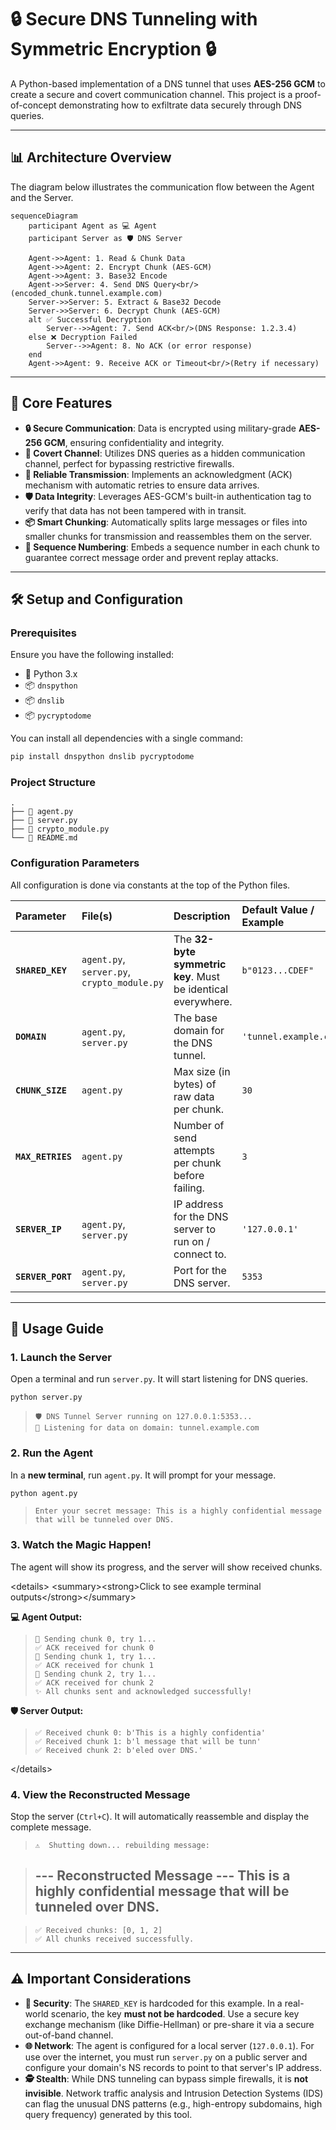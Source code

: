 
# 🔒 Secure DNS Tunneling with Symmetric Encryption 🔒

A Python-based implementation of a DNS tunnel that uses **AES-256 GCM** to create a secure and covert communication channel. This project is a proof-of-concept demonstrating how to exfiltrate data securely through DNS queries.

-----

## 📊 Architecture Overview

The diagram below illustrates the communication flow between the Agent and the Server.

```mermaid
sequenceDiagram
    participant Agent as 💻 Agent
    participant Server as 🛡️ DNS Server

    Agent->>Agent: 1. Read & Chunk Data
    Agent->>Agent: 2. Encrypt Chunk (AES-GCM)
    Agent->>Agent: 3. Base32 Encode
    Agent->>Server: 4. Send DNS Query<br/>(encoded_chunk.tunnel.example.com)
    Server->>Server: 5. Extract & Base32 Decode
    Server->>Server: 6. Decrypt Chunk (AES-GCM)
    alt ✅ Successful Decryption
        Server-->>Agent: 7. Send ACK<br/>(DNS Response: 1.2.3.4)
    else ❌ Decryption Failed
        Server-->>Agent: 8. No ACK (or error response)
    end
    Agent->>Agent: 9. Receive ACK or Timeout<br/>(Retry if necessary)
```

-----

## 🌟 Core Features

  * **🔒 Secure Communication**: Data is encrypted using military-grade **AES-256 GCM**, ensuring confidentiality and integrity.
  * **🤫 Covert Channel**: Utilizes DNS queries as a hidden communication channel, perfect for bypassing restrictive firewalls.
  * **🔁 Reliable Transmission**: Implements an acknowledgment (ACK) mechanism with automatic retries to ensure data arrives.
  * **🛡️ Data Integrity**: Leverages AES-GCM's built-in authentication tag to verify that data has not been tampered with in transit.
  * **📦 Smart Chunking**: Automatically splits large messages or files into smaller chunks for transmission and reassembles them on the server.
  * **🔢 Sequence Numbering**: Embeds a sequence number in each chunk to guarantee correct message order and prevent replay attacks.

-----

## 🛠️ Setup and Configuration

### Prerequisites

Ensure you have the following installed:

  * 🐍 Python 3.x
  * 📦 `dnspython`
  * 📦 `dnslib`
  * 📦 `pycryptodome`

You can install all dependencies with a single command:

```bash
pip install dnspython dnslib pycryptodome
```

### Project Structure

```
.
├── 📁 agent.py
├── 📁 server.py
├── 📁 crypto_module.py
└── 📄 README.md
```

### Configuration Parameters

All configuration is done via constants at the top of the Python files.

| Parameter | File(s) | Description | Default Value / Example |
| :--- | :--- | :--- | :--- |
| **`SHARED_KEY`** | `agent.py`, `server.py`, `crypto_module.py` | The **32-byte symmetric key**. Must be identical everywhere. | `b"0123...CDEF"` |
| **`DOMAIN`** | `agent.py`, `server.py` | The base domain for the DNS tunnel. | `'tunnel.example.com'` |
| **`CHUNK_SIZE`** | `agent.py` | Max size (in bytes) of raw data per chunk. | `30` |
| **`MAX_RETRIES`** | `agent.py` | Number of send attempts per chunk before failing. | `3` |
| **`SERVER_IP`** | `agent.py`, `server.py` | IP address for the DNS server to run on / connect to. | `'127.0.0.1'` |
| **`SERVER_PORT`**| `agent.py`, `server.py` | Port for the DNS server. | `5353` |

-----

## 🚀 Usage Guide

### 1\. Launch the Server

Open a terminal and run `server.py`. It will start listening for DNS queries.

```bash
python server.py
```

> ```
> 🛡️ DNS Tunnel Server running on 127.0.0.1:5353...
> 📡 Listening for data on domain: tunnel.example.com
> ```

### 2\. Run the Agent

In a **new terminal**, run `agent.py`. It will prompt for your message.

```bash
python agent.py
```

> ```
> Enter your secret message: This is a highly confidential message that will be tunneled over DNS.
> ```

### 3\. Watch the Magic Happen\!

The agent will show its progress, and the server will show received chunks.

\<details\>
\<summary\>\<strong\>Click to see example terminal outputs\</strong\>\</summary\>

**💻 Agent Output:**

> ```
> 🔹 Sending chunk 0, try 1...
> ✅ ACK received for chunk 0
> 🔹 Sending chunk 1, try 1...
> ✅ ACK received for chunk 1
> 🔹 Sending chunk 2, try 1...
> ✅ ACK received for chunk 2
> ✨ All chunks sent and acknowledged successfully!
> ```

**🛡️ Server Output:**

> ```
> ✅ Received chunk 0: b'This is a highly confidentia'
> ✅ Received chunk 1: b'l message that will be tunn'
> ✅ Received chunk 2: b'eled over DNS.'
> ```

\</details\>

### 4\. View the Reconstructed Message

Stop the server (`Ctrl+C`). It will automatically reassemble and display the complete message.

> ```
> ⚠️  Shutting down... rebuilding message:
> ```

> ## \--- Reconstructed Message --- This is a highly confidential message that will be tunneled over DNS.

> ```
> ✅ Received chunks: [0, 1, 2]
> ✅ All chunks received successfully.
>
> ```

-----

## ⚠️ Important Considerations

  * **🚨 Security**: The `SHARED_KEY` is hardcoded for this example. In a real-world scenario, the key **must not be hardcoded**. Use a secure key exchange mechanism (like Diffie-Hellman) or pre-share it via a secure out-of-band channel.
  * **🌐 Network**: The agent is configured for a local server (`127.0.0.1`). For use over the internet, you must run `server.py` on a public server and configure your domain's NS records to point to that server's IP address.
  * **🕵️ Stealth**: While DNS tunneling can bypass simple firewalls, it is **not invisible**. Network traffic analysis and Intrusion Detection Systems (IDS) can flag the unusual DNS patterns (e.g., high-entropy subdomains, high query frequency) generated by this tool.

